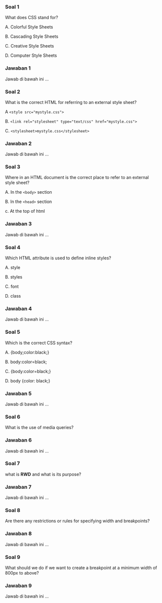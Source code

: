 ### Soal 1
What does CSS stand for?

A. Colorful Style Sheets

B. Cascading Style Sheets

C. Creative Style Sheets

D. Computer Style Sheets
### Jawaban 1
Jawab di bawah ini
...

### Soal 2
What is the correct HTML for referring to an external style sheet?

A `<style src="mystyle.css">`

B. `<link rel="stylesheet" type="text/css" href="mystyle.css">`

C. `<stylesheet>mystyle.css</stylesheet>`
### Jawaban 2
Jawab di bawah ini
...

### Soal 3
Where in an HTML document is the correct place to refer to an external style sheet?

A. In the `<body>` section

B. In the `<head>` section

c. At the top of html
### Jawaban 3
Jawab di bawah ini
...

### Soal 4
Which HTML attribute is used to define inline styles?

A. style

B. styles

C. font

D. class
### Jawaban 4
Jawab di bawah ini
...

### Soal 5
Which is the correct CSS syntax?

A. {body;color:black;} 
 
B. body:color=black;

C. {body:color=black;}

D. body {color: black;}  
### Jawaban 5
Jawab di bawah ini
...

### Soal 6
What is the use of media queries?
 
### Jawaban 6
Jawab di bawah ini
...

### Soal 7
what is **RWD** and what is its purpose?
 
### Jawaban 7
Jawab di bawah ini
...

### Soal 8
Are there any restrictions or rules for specifying width and breakpoints?
 
### Jawaban 8
Jawab di bawah ini
...

### Soal 9
What should we do if we want to create a breakpoint at a minimum width of 800px to above?
 
### Jawaban 9
Jawab di bawah ini
...